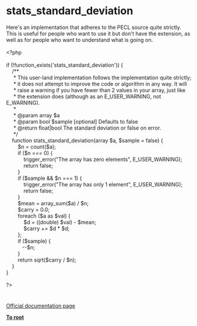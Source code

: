 # stats_standard_deviation




<div class="phpcode"><span class="html">
Here&apos;s an implementation that adheres to the PECL source quite strictly. This is useful for people who want to use it but don&apos;t have the extension, as well as for people who want to understand what is going on.<br><br><span class="default">&lt;?php<br><br></span><span class="keyword">if (!</span><span class="default">function_exists</span><span class="keyword">(</span><span class="string">&apos;stats_standard_deviation&apos;</span><span class="keyword">)) {<br>&#xA0; &#xA0; </span><span class="comment">/**<br>&#xA0; &#xA0;&#xA0; * This user-land implementation follows the implementation quite strictly;<br>&#xA0; &#xA0;&#xA0; * it does not attempt to improve the code or algorithm in any way. It will<br>&#xA0; &#xA0;&#xA0; * raise a warning if you have fewer than 2 values in your array, just like<br>&#xA0; &#xA0;&#xA0; * the extension does (although as an E_USER_WARNING, not E_WARNING).<br>&#xA0; &#xA0;&#xA0; * <br>&#xA0; &#xA0;&#xA0; * @param array $a <br>&#xA0; &#xA0;&#xA0; * @param bool $sample [optional] Defaults to false<br>&#xA0; &#xA0;&#xA0; * @return float|bool The standard deviation or false on error.<br>&#xA0; &#xA0;&#xA0; */<br>&#xA0; &#xA0; </span><span class="keyword">function </span><span class="default">stats_standard_deviation</span><span class="keyword">(array </span><span class="default">$a</span><span class="keyword">, </span><span class="default">$sample </span><span class="keyword">= </span><span class="default">false</span><span class="keyword">) {<br>&#xA0; &#xA0; &#xA0; &#xA0; </span><span class="default">$n </span><span class="keyword">= </span><span class="default">count</span><span class="keyword">(</span><span class="default">$a</span><span class="keyword">);<br>&#xA0; &#xA0; &#xA0; &#xA0; if (</span><span class="default">$n </span><span class="keyword">=== </span><span class="default">0</span><span class="keyword">) {<br>&#xA0; &#xA0; &#xA0; &#xA0; &#xA0; &#xA0; </span><span class="default">trigger_error</span><span class="keyword">(</span><span class="string">&quot;The array has zero elements&quot;</span><span class="keyword">, </span><span class="default">E_USER_WARNING</span><span class="keyword">);<br>&#xA0; &#xA0; &#xA0; &#xA0; &#xA0; &#xA0; return </span><span class="default">false</span><span class="keyword">;<br>&#xA0; &#xA0; &#xA0; &#xA0; }<br>&#xA0; &#xA0; &#xA0; &#xA0; if (</span><span class="default">$sample </span><span class="keyword">&amp;&amp; </span><span class="default">$n </span><span class="keyword">=== </span><span class="default">1</span><span class="keyword">) {<br>&#xA0; &#xA0; &#xA0; &#xA0; &#xA0; &#xA0; </span><span class="default">trigger_error</span><span class="keyword">(</span><span class="string">&quot;The array has only 1 element&quot;</span><span class="keyword">, </span><span class="default">E_USER_WARNING</span><span class="keyword">);<br>&#xA0; &#xA0; &#xA0; &#xA0; &#xA0; &#xA0; return </span><span class="default">false</span><span class="keyword">;<br>&#xA0; &#xA0; &#xA0; &#xA0; }<br>&#xA0; &#xA0; &#xA0; &#xA0; </span><span class="default">$mean </span><span class="keyword">= </span><span class="default">array_sum</span><span class="keyword">(</span><span class="default">$a</span><span class="keyword">) / </span><span class="default">$n</span><span class="keyword">;<br>&#xA0; &#xA0; &#xA0; &#xA0; </span><span class="default">$carry </span><span class="keyword">= </span><span class="default">0.0</span><span class="keyword">;<br>&#xA0; &#xA0; &#xA0; &#xA0; foreach (</span><span class="default">$a </span><span class="keyword">as </span><span class="default">$val</span><span class="keyword">) {<br>&#xA0; &#xA0; &#xA0; &#xA0; &#xA0; &#xA0; </span><span class="default">$d </span><span class="keyword">= ((double) </span><span class="default">$val</span><span class="keyword">) - </span><span class="default">$mean</span><span class="keyword">;<br>&#xA0; &#xA0; &#xA0; &#xA0; &#xA0; &#xA0; </span><span class="default">$carry </span><span class="keyword">+= </span><span class="default">$d </span><span class="keyword">* </span><span class="default">$d</span><span class="keyword">;<br>&#xA0; &#xA0; &#xA0; &#xA0; };<br>&#xA0; &#xA0; &#xA0; &#xA0; if (</span><span class="default">$sample</span><span class="keyword">) {<br>&#xA0; &#xA0; &#xA0; &#xA0; &#xA0;&#xA0; --</span><span class="default">$n</span><span class="keyword">;<br>&#xA0; &#xA0; &#xA0; &#xA0; }<br>&#xA0; &#xA0; &#xA0; &#xA0; return </span><span class="default">sqrt</span><span class="keyword">(</span><span class="default">$carry </span><span class="keyword">/ </span><span class="default">$n</span><span class="keyword">);<br>&#xA0; &#xA0; }<br>}<br><br></span><span class="default">?&gt;</span>
</span>
</div>
  

#

[Official documentation page](https://www.php.net/manual/en/function.stats-standard-deviation.php)

**[To root](/README.md)**